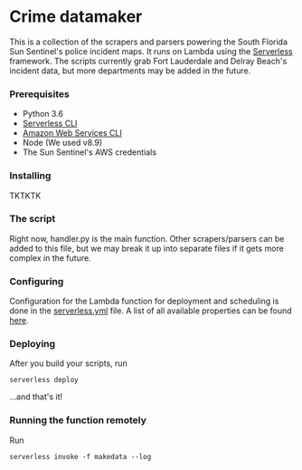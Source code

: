 # Crime datamaker
This is a collection of the scrapers and parsers powering the South Florida Sun Sentinel's police incident maps. It runs on Lambda using the [Serverless](https://serverless.com) framework. The scripts currently grab Fort Lauderdale and Delray Beach's incident data, but more departments may be added in the future.

### Prerequisites
- Python 3.6
- [Serverless CLI](https://serverless.com/)
- [Amazon Web Services CLI](https://aws.amazon.com/cli/)
- Node (We used v8.9)
- The Sun Sentinel's AWS credentials

### Installing
TKTKTK

### The script
Right now, handler.py is the main function. Other scrapers/parsers can be added to this file, but we may break it up into separate files if it gets more complex in the future.

### Configuring
Configuration for the Lambda function for deployment and scheduling is done in the  [serverless.yml](https://github.com/SunSentinel/crime-datamaker/blob/master/serverless.yml) file. A list of all available properties can be found [here](https://serverless.com/framework/docs/providers/aws/guide/serverless.yml/).

### Deploying
After you build your scripts, run
```
serverless deploy
```
...and that's it!

### Running the function remotely
Run
```
serverless invoke -f makedata --log
```
